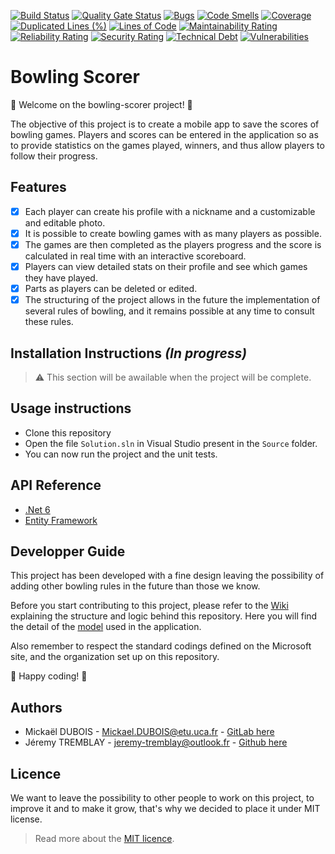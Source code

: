 [![Build Status](https://codefirst.iut.uca.fr/api/badges/jeremy.tremblay/bowling-scorer/status.svg)](https://codefirst.iut.uca.fr/jeremy.tremblay/bowling-scorer) 
[![Quality Gate Status](https://codefirst.iut.uca.fr/sonar/api/project_badges/measure?project=bowling-scorer&metric=alert_status&token=295dbbde3ecfc7b1d50cf4eee464a3d9351412dc)](https://codefirst.iut.uca.fr/sonar/dashboard?id=bowling-scorer)
[![Bugs](https://codefirst.iut.uca.fr/sonar/api/project_badges/measure?project=bowling-scorer&metric=bugs&token=295dbbde3ecfc7b1d50cf4eee464a3d9351412dc)](https://codefirst.iut.uca.fr/sonar/dashboard?id=bowling-scorer)
[![Code Smells](https://codefirst.iut.uca.fr/sonar/api/project_badges/measure?project=bowling-scorer&metric=code_smells&token=295dbbde3ecfc7b1d50cf4eee464a3d9351412dc)](https://codefirst.iut.uca.fr/sonar/dashboard?id=bowling-scorer)
[![Coverage](https://codefirst.iut.uca.fr/sonar/api/project_badges/measure?project=bowling-scorer&metric=coverage&token=295dbbde3ecfc7b1d50cf4eee464a3d9351412dc)](https://codefirst.iut.uca.fr/sonar/dashboard?id=bowling-scorer)
[![Duplicated Lines (%)](https://codefirst.iut.uca.fr/sonar/api/project_badges/measure?project=bowling-scorer&metric=duplicated_lines_density&token=295dbbde3ecfc7b1d50cf4eee464a3d9351412dc)](https://codefirst.iut.uca.fr/sonar/dashboard?id=bowling-scorer)
[![Lines of Code](https://codefirst.iut.uca.fr/sonar/api/project_badges/measure?project=bowling-scorer&metric=ncloc&token=295dbbde3ecfc7b1d50cf4eee464a3d9351412dc)](https://codefirst.iut.uca.fr/sonar/dashboard?id=bowling-scorer)
[![Maintainability Rating](https://codefirst.iut.uca.fr/sonar/api/project_badges/measure?project=bowling-scorer&metric=sqale_rating&token=295dbbde3ecfc7b1d50cf4eee464a3d9351412dc)](https://codefirst.iut.uca.fr/sonar/dashboard?id=bowling-scorer)
[![Reliability Rating](https://codefirst.iut.uca.fr/sonar/api/project_badges/measure?project=bowling-scorer&metric=reliability_rating&token=295dbbde3ecfc7b1d50cf4eee464a3d9351412dc)](https://codefirst.iut.uca.fr/sonar/dashboard?id=bowling-scorer)
[![Security Rating](https://codefirst.iut.uca.fr/sonar/api/project_badges/measure?project=bowling-scorer&metric=security_rating&token=295dbbde3ecfc7b1d50cf4eee464a3d9351412dc)](https://codefirst.iut.uca.fr/sonar/dashboard?id=bowling-scorer)
[![Technical Debt](https://codefirst.iut.uca.fr/sonar/api/project_badges/measure?project=bowling-scorer&metric=sqale_index&token=295dbbde3ecfc7b1d50cf4eee464a3d9351412dc)](https://codefirst.iut.uca.fr/sonar/dashboard?id=bowling-scorer)
[![Vulnerabilities](https://codefirst.iut.uca.fr/sonar/api/project_badges/measure?project=bowling-scorer&metric=vulnerabilities&token=295dbbde3ecfc7b1d50cf4eee464a3d9351412dc)](https://codefirst.iut.uca.fr/sonar/dashboard?id=bowling-scorer)

# Bowling Scorer

👋 Welcome on the bowling-scorer project! 👋  

The objective of this project is to create a mobile app to save the scores of bowling games. Players and scores can be entered in the application so as to provide statistics on the games played, winners, and thus allow players to follow their progress.  

## Features

- [x] Each player can create his profile with a nickname and a customizable and editable photo.
- [x] It is possible to create bowling games with as many players as possible.
- [x] The games are then completed as the players progress and the score is calculated in real time with an interactive scoreboard.
- [x] Players can view detailed stats on their profile and see which games they have played.
- [x] Parts as players can be deleted or edited.
- [x] The structuring of the project allows in the future the implementation of several rules of bowling, and it remains possible at any time to consult these rules.

## Installation Instructions *(In progress)*
> ⚠️ This section will be awailable when the project will be complete.

## Usage instructions
* Clone this repository
* Open the file `Solution.sln` in Visual Studio present in the `Source` folder.
* You can now run the project and the unit tests. 

## API Reference
* [.Net 6](https://learn.microsoft.com/en-us/dotnet/fundamentals/)
* [Entity Framework](https://learn.microsoft.com/en-us/ef/)

## Developper Guide

This project has been developed with a fine design leaving the possibility of adding other bowling rules in the future than those we know.

Before you start contributing to this project, please refer to the [Wiki](https://codefirst.iut.uca.fr/git/jeremy.tremblay/bowling-scorer/wiki/) explaining the structure and logic behind this repository. Here you will find the detail of the [model](https://codefirst.iut.uca.fr/git/jeremy.tremblay/bowling-scorer/wiki/Model) used in the application.

Also remember to respect the standard codings defined on the Microsoft site, and the organization set up on this repository.

🎉 Happy coding! 🎉

## Authors
* Mickaël DUBOIS - Mickael.DUBOIS@etu.uca.fr - [GitLab here](https://gitlab.com/omega2028)
* Jéremy TREMBLAY - jeremy-tremblay@outlook.fr - [Github here](https://github.com/JeremyTremblay2)

## Licence

We want to leave the possibility to other people to work on this project, to improve it and to make it grow, that's why we decided to place it under MIT license.

> Read more about the [MIT licence](https://fr.wikipedia.org/wiki/Licence_MIT).